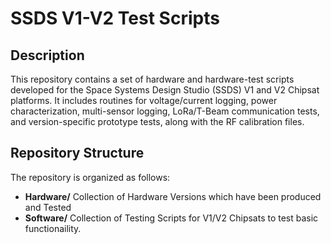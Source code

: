 # SSDS V1-V2 Test Scripts

## Description

This repository contains a set of hardware and hardware-test scripts developed for the Space Systems Design Studio (SSDS) V1 and V2 Chipsat platforms. It includes routines for voltage/current logging, power characterization, multi-sensor logging, LoRa/T-Beam communication tests, and version-specific prototype tests, along with the RF calibration files.

## Repository Structure

The repository is organized as follows: 

- **Hardware/**
  Collection of Hardware Versions which have been produced and Tested
- **Software/**
  Collection of Testing Scripts for V1/V2 Chipsats to test basic functionaility.   
